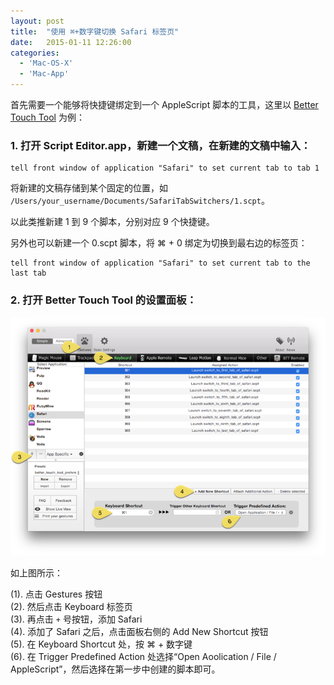 ```yaml
---
layout: post
title:  "使用 ⌘+数字键切换 Safari 标签页"
date:   2015-01-11 12:26:00
categories: 
  - 'Mac-OS-X'
  - 'Mac-App'
---
```


首先需要一个能够将快捷键绑定到一个 AppleScript 脚本的工具，这里以 [Better Touch Tool](http://www.bettertouchtool.net) 为例：

### 1. 打开 Script Editor.app，新建一个文稿，在新建的文稿中输入：

```AppleScript
tell front window of application "Safari" to set current tab to tab 1
```

将新建的文稿存储到某个固定的位置，如 `/Users/your_username/Documents/SafariTabSwitchers/1.scpt`。

以此类推新建 1 到 9 个脚本，分别对应 9 个快捷键。

另外也可以新建一个 0.scpt 脚本，将 ⌘ + 0 绑定为切换到最右边的标签页：

```AppleScript
tell front window of application "Safari" to set current tab to the last tab
```

### 2. 打开 Better Touch Tool 的设置面板：

![2015-01-11_13-51-49.png](./2015-01-11-use-the-key-figures-switch-safari-tab/1.png)

如上图所示：

(1). 点击 Gestures 按钮  
(2). 然后点击 Keyboard 标签页  
(3). 再点击 `+` 号按钮，添加 Safari  
(4). 添加了 Safari 之后，点击面板右侧的 Add New Shortcut 按钮  
(5). 在 Keyboard Shortcut 处，按 ⌘ + 数字键  
(6). 在 Trigger Predefined Action 处选择“Open Aoolication / File / AppleScript”，然后选择在第一步中创建的脚本即可。  

